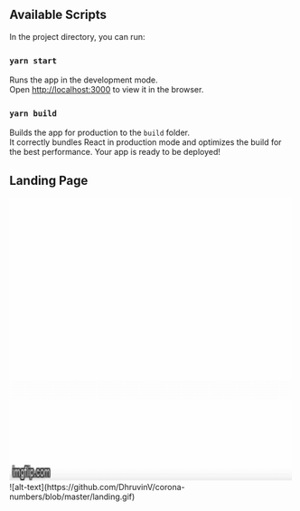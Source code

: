 

## Available Scripts

In the project directory, you can run:

### `yarn start`

Runs the app in the development mode.<br />
Open [http://localhost:3000](http://localhost:3000) to view it in the browser.

### `yarn build`

Builds the app for production to the `build` folder.<br />
It correctly bundles React in production mode and optimizes the build for the best performance.
Your app is ready to be deployed!

## Landing Page
<img src="https://github.com/DhruvinV/corona-numbers/blob/master/landing.gif" width="500" height="500" />
![alt-text](https://github.com/DhruvinV/corona-numbers/blob/master/landing.gif)
